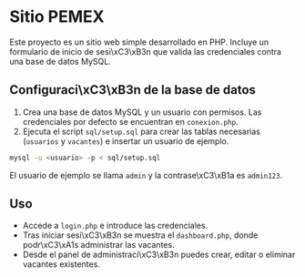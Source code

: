 # Sitio PEMEX

Este proyecto es un sitio web simple desarrollado en PHP. Incluye un formulario de inicio de sesi\xC3\xB3n que valida las credenciales contra una base de datos MySQL.

## Configuraci\xC3\xB3n de la base de datos

1. Crea una base de datos MySQL y un usuario con permisos. Las credenciales por defecto se encuentran en `conexion.php`.
2. Ejecuta el script `sql/setup.sql` para crear las tablas necesarias (`usuarios` y `vacantes`) e insertar un usuario de ejemplo.

```bash
mysql -u <usuario> -p < sql/setup.sql
```

El usuario de ejemplo se llama `admin` y la contrase\xC3\xB1a es `admin123`.

## Uso

- Accede a `login.php` e introduce las credenciales.
- Tras iniciar sesi\xC3\xB3n se muestra el `dashboard.php`, donde podr\xC3\xA1s administrar las vacantes.
- Desde el panel de administraci\xC3\xB3n puedes crear, editar o eliminar vacantes existentes.

